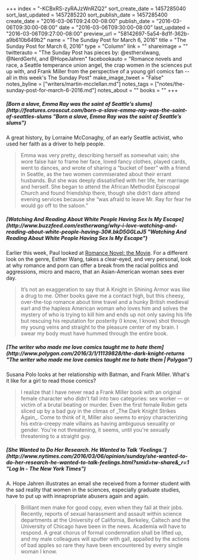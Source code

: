 +++
index = "-KCBxRS-zyRAJzWnRZQ2"
sort_create_date = 1457285040
sort_last_updated = 1457285220
sort_publish_date = 1457285400
create_date = "2016-03-06T09:24:00-08:00"
publish_date = "2016-03-06T09:30:00-08:00"
date = "2016-03-06T09:30:00-08:00"
last_updated = "2016-03-06T09:27:00-08:00"
preview_url = "58142697-5a54-8d1f-362b-a9b610b649b2"
name = "The Sunday Post for March 6, 2016"
title = "The Sunday Post for March 6, 2016"
type = "Column"
link = ""
shareimage = ""
twitterauto = "The Sunday Post has pieces by: @estherxlwang, @NerdGerhl,  and @HopeJahren"
facebookauto = "Romance novels and race, a Seattle temperance union angel, the crap women in the sciences put up with, and Frank Miller from the perspective of a young girl comics fan -- all in this week's The Sunday Post"
make_image_tweet = "False"
notes_byline = ["writers/martin-mcclellan.md"]
notes_tags = ["notes/the-sunday-post-for-march-6-2016.md"]
notes_about = ""
books = ""
+++
<h5>[Born a slave, Emma Ray was the saint of Seattle’s slums](http://features.crosscut.com/born-a-slave-emma-ray-was-the-saint-of-seattles-slums "Born a slave, Emma Ray was the saint of Seattle’s slums")</h5>

A great history, by Lorraine McConaghy, of an early Seattle activist, who used her faith as a driver to help people. 

<blockquote>
	Emma was very pretty, describing herself as somewhat vain; she wore false hair to frame her face, loved fancy clothes, played cards, went to dances, and wrote of sharing a “bucket of beer” with a friend in Seattle, as the two women commiserated about their errant husbands. But she was deeply dissatisfied with her life, her marriage and herself. She began to attend the African Methodist Episcopal Church and found friendship there, though she didn’t dare attend evening services because she “was afraid to leave Mr. Ray for fear he would go off to the saloon.”
</blockquote>

<h5>[Watching And Reading About White People Having Sex Is My Escape](http://www.buzzfeed.com/estherwang/why-i-love-watching-and-reading-about-white-people-having-30#.bkD5GGLaJ5 "Watching And Reading About White People Having Sex Is My Escape")</h5>

Earlier this week, Paul looked at [Romance Novel: the Movie](http://seattlereviewofbooks.com/notes/2016/03/04/romance-novel-the-movie/). For a different look on the genre, Esther Wang, takes a clear-eyed, and very personal, look at why romance and porn can offer a break from the racial politics and aggressions, micro and macro, that an Asian-American woman sees ever day.

<blockquote>
	It’s not an exaggeration to say that A Knight in Shining Armor was like a drug to me. Other books gave me a contact high, but this cheesy, over-the-top romance about time travel and a hunky British medieval earl and the hapless American woman who loves him and solves the mystery of who is trying to kill him and ends up not only saving his life but rescuing his reputation for posterity (I know, I know) shot through my young veins and straight to the pleasure center of my brain. I swear my body must have hummed through the entire book.
</blockquote>

<h5>[The writer who made me love comics taught me to hate them](http://www.polygon.com/2016/3/1/11139828/the-dark-knight-returns "The writer who made me love comics taught me to hate them | Polygon")</h5>

Susana Polo looks at her relationship with Batman, and Frank Miller. What's it like for a girl to read those comics?

<blockquote>
	I realize that I have never read a Frank Miller book with an original female character who didn't fall into two categories: sex worker — or victim of a brutal beating or murder. Even the first female Robin gets sliced up by a bad guy in the climax of _The Dark Knight Strikes Again_. Come to think of it, Miller also seems to enjoy characterizing his extra-creepy male villains as having ambiguous sexuality or gender. You're not threatening, it seems, until you're sexually threatening to a straight guy.

</blockquote>

<h5>[She Wanted to Do Her Research. He Wanted to Talk ‘Feelings.’](http://www.nytimes.com/2016/03/06/opinion/sunday/she-wanted-to-do-her-research-he-wanted-to-talk-feelings.html?smid=tw-share&_r=1 "Log In - The New York Times")</h5>

A. Hope Jahren illustrates an email she received from a former student with the sad reality that women in the sciences, especially graduate studies, have to put up with innapropriate abusers again and again.

<blockquote>
	Brilliant men make for good copy, even when they fail at their jobs. Recently, reports of sexual harassment and assault within science departments at the University of California, Berkeley, Caltech and the University of Chicago have been in the news. Academia will have to respond. A great chorus of formal condemnation shall be lifted up, and my male colleagues will sputter with gall, appalled by the actions of bad apples so rare they have been encountered by every single woman I know.
</blockquote>